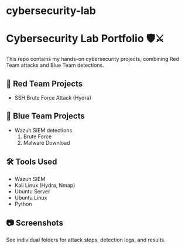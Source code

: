 # cybersecurity-lab
# Cybersecurity Lab Portfolio 🛡️⚔️

This repo contains my hands-on cybersecurity projects, combining Red Team attacks and Blue Team detections.

## 🔴 Red Team Projects
- SSH Brute Force Attack (Hydra)

## 🔵 Blue Team Projects
- Wazuh SIEM detections
  1. Brute Force
  2. Malware Download

## 🛠 Tools Used
- Wazuh SIEM
- Kali Linux (Hydra, Nmap)
- Ubuntu Server
- Ubuntu Linux
- Python

## 📷 Screenshots
See individual folders for attack steps, detection logs, and results.
